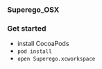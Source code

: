 ### Superego_OSX

### Get started

* install CocoaPods
* `pod install`
* `open Superego.xcworkspace`
